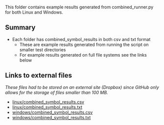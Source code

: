 This folder contains example results generated from combined_runner.py for both Linux and Windows.
## Summary
- Each folder has combined_symbol_results in both csv and txt format
    - These are example results generated from running the script on smaller test directories
    - For example results generated on full file systems see the links below

## Links to external files 
*These files had to be stored on an external site (Dropbox) since GitHub only allows for the storage of files smaller than 100 MB.*
- [linux/combined_symbol_results.csv](https://www.dropbox.com/scl/fi/er775wrqvywrdcr3oafn0/combined_symbol_results.csv?rlkey=9ubqjagtmj9hfvd82fsqi8xsm&dl=0)
- [linux/combined_symbol_results.txt](https://www.dropbox.com/scl/fi/qwckboxkpa2xdf5lcrxix/combined_symbol_results.txt?rlkey=2ifsr4y3n8z72tgv78bxpnmbg&dl=0)
- [windows/combined_symbol_results.csv](https://www.dropbox.com/scl/fi/3pd0d2n16pdte4zn4ul67/combined_symbol_results.csv?rlkey=c2969gtuf59bxd4v9k025lqth&dl=0)
- [windows/combined_symbol_results.txt](https://www.dropbox.com/scl/fi/xl0u1dwv9kqg9sskciulv/combined_symbol_results.txt?rlkey=ayann5llc76i0ud2i0yay9m07&dl=0)
